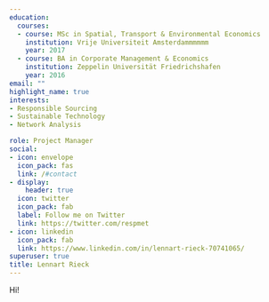 ```yaml
---
education:
  courses:
  - course: MSc in Spatial, Transport & Environmental Economics
    institution: Vrije Universiteit Amsterdammmmmm
    year: 2017
  - course: BA in Corporate Management & Economics
    institution: Zeppelin Universität Friedrichshafen
    year: 2016
email: ""
highlight_name: true
interests:
- Responsible Sourcing
- Sustainable Technology
- Network Analysis

role: Project Manager
social:
- icon: envelope
  icon_pack: fas
  link: /#contact
- display:
    header: true
  icon: twitter
  icon_pack: fab
  label: Follow me on Twitter
  link: https://twitter.com/respmet
- icon: linkedin
  icon_pack: fab
  link: https://www.linkedin.com/in/lennart-rieck-70741065/
superuser: true
title: Lennart Rieck
---
```


Hi! 

